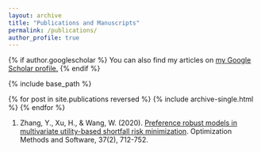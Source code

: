 ```yaml
---
layout: archive
title: "Publications and Manuscripts"
permalink: /publications/
author_profile: true
---
```


{% if author.googlescholar %}
  You can also find my articles on <u><a href="{{author.googlescholar}}">my Google Scholar profile</a>.</u>
{% endif %}

{% include base_path %}

{% for post in site.publications reversed %}
  {% include archive-single.html %}
{% endfor %}

1. Zhang, Y., Xu, H., & Wang, W. (2020). [Preference robust models in multivariate utility-based shortfall risk minimization](https://www.tandfonline.com/doi/full/10.1080/10556788.2020.1827255?casa_token=55vjja42HfQAAAAA%3ASrZPv3BRuYZ02Zj8O0HMnig4RNDhv5XwiyT-O4KGa7lqauR56CjMUp3BRFiyOOfwQKxnGOUfhOwWvJs). Optimization Methods and Software, 37(2), 712-752.

